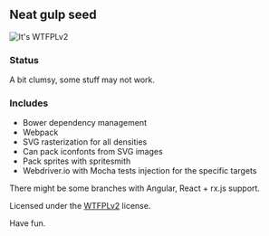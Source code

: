 ## Neat gulp seed

![It's WTFPLv2](http://www.wtfpl.net/wp-content/uploads/2012/12/logo-220x1601.png)

### Status
A bit clumsy, some stuff may not work.

### Includes
 * Bower dependency management
 * Webpack
 * SVG rasterization for all densities
 * Can pack iconfonts from SVG images
 * Pack sprites with spritesmith
 * Webdriver.io with Mocha tests injection for the specific targets

There might be some branches with Angular, React + rx.js support.

Licensed under the [WTFPLv2](http://www.wtfpl.net/about/) license.

Have fun.

